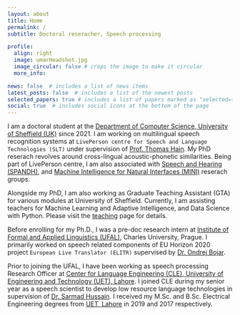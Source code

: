 ```yaml
---
layout: about
title: Home
permalink: /
subtitle: Doctoral reseracher, Speech processing

profile:
  align: right
  image: umarHeadshot.jpg
  image_circular: false # crops the image to make it circular
  more_info:

news: false  # includes a list of news items
latest_posts: false  # includes a list of the newest posts
selected_papers: true # includes a list of papers marked as "selected={true}"
social: true  # includes social icons at the bottom of the page
---
```


I am a doctoral student at the [Department of Computer Science, University of Sheffield (UK)](http://dcs.shef.ac.uk) since 2021. I am working on multilingual speech recognition systems at `LivePerson centre for Speech and Language Technologies (SLT)` under supervision of [Prof. Thomas Hain](https://www.sheffield.ac.uk/dcs/people/academic/thomas-hain). My PhD reserach revolves around cross-lingual acoustic-phonetic similarities. Being part of LivePerson centre, I am also associated with [Speech and Hearing (SPANDH)](https://www.sheffield.ac.uk/dcs/research/groups/spandh), and [Machine Intelligence for Natural Interfaces (MINI)](https://mini.dcs.shef.ac.uk/) reserach groups.

Alongside my PhD, I am also working as Graduate Teaching Assistant (GTA) for various modules at University of Sheffield. Currently, I am assisting teachers for Machine Learning and Adaptive Intelligence, and Data Science with Python. Please visit the [teaching](/teaching/) page for details.

Before enrolling for my Ph.D., I was a pre-doc research intern at [Institute of Formal and Applied Linguistics (UFAL)](https://ufal.mff.cuni.cz/home-page), Charles University, Prague. I primarily worked on speech related components of EU Horizon 2020 project `European Live Translator (ELITR)` supervised by [Dr. Ondrej Bojar](https://ufal.mff.cuni.cz/ondrej-bojar).

Prior to joining the UFAL, I have been working as speech processing Research Officer at [Center for Language Engineering (CLE), University of Engineering and Technology (UET), Lahore](https://cle.org.pk/). I joined CLE during my senior year as a speech scientist to develop low resource language technologies in supervision of [Dr. Sarmad Hussain](https://www.cle.org.pk/information/people/drsarmadhussain.html).
I received my M.Sc. and B.Sc. Electrical Engineering degrees from [UET, Lahore](https://uet.edu.pk/) in 2019 and 2017 respectively.